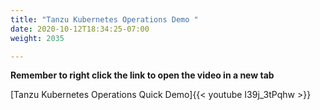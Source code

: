 ```yaml
---
title: "Tanzu Kubernetes Operations Demo "
date: 2020-10-12T18:34:25-07:00
weight: 2035

---
```


**Remember to right click the link to open the video in a new tab**  

[Tanzu Kubernetes Operations Quick Demo]{{< youtube  I39j_3tPqhw  >}}
